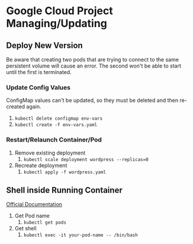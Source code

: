 # Google Cloud Project Managing/Updating #

## Deploy New Version ##

Be aware that creating two pods that are trying to connect to the same persistent volume will cause an error. The second won't be able to start until the first is terminated.

### Update Config Values ###
ConfigMap values can't be updated, so they must be deleted and then re-created again.

1. `kubectl delete configmap env-vars`
1. `kubectl create -f env-vars.yaml`

### Restart/Relaunch Container/Pod ###

1. Remove existing deployment
   1. `kubectl scale deployment wordpress --replicas=0`
1. Recreate deployment
   1. `kubectl apply -f wordpress.yaml`
   

## Shell inside Running Container ##
[Official Documentation](https://kubernetes.io/docs/tasks/debug-application-cluster/get-shell-running-container/)

1. Get Pod name
   1. `kubectl get pods`
1. Get shell
   1. `kubectl exec -it your-pod-name -- /bin/bash`